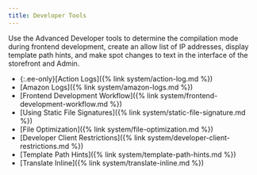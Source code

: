 ```yaml
---
title: Developer Tools
---
```


Use the Advanced Developer tools to determine the compilation mode during frontend development, create an allow list of IP addresses, display template path hints, and make spot changes to text in the interface of the storefront and Admin.

- {:.ee-only}[Action Logs]({% link system/action-log.md %})
- [Amazon Logs]({% link system/amazon-logs.md %})
- [Frontend Development Workflow]({% link system/frontend-development-workflow.md %})
- [Using Static File Signatures]({% link system/static-file-signature.md %})
- [File Optimization]({% link system/file-optimization.md %})
- [Developer Client Restrictions]({% link system/developer-client-restrictions.md %})
- [Template Path Hints]({% link system/template-path-hints.md %})
- [Translate Inline]({% link system/translate-inline.md %})

